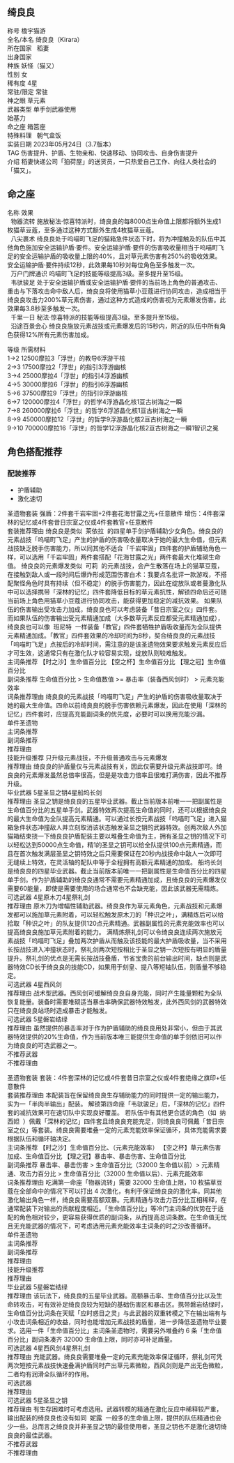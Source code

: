 绮良良
---

  
称号 檐宇猫游  
全名/本名 绮良良（Kirara）  
所在国家   稻妻    
出身国家  
种族 妖怪（猫又）  
性别 女  
稀有度 4星  
常驻/限定 常驻  
神之眼 草元素  
武器类型 单手剑武器使用  
始基力  
命之座 箱筥座  
特殊料理   朝气盒饭    
实装日期 2023年05月24日（3.7版本）  
TAG 伤害提升、护盾、生物亲和、快速移动、协同攻击、自身伤害提升  
介绍 稻妻快递公司「狛荷屋」的送货员，一只热爱自己工作、向往人类社会的「猫又」。

  

  

  

命之座
---

  
名称 效果  
  物器流转 施放秘法·惊喜特派时，绮良良的每8000点生命值上限都将额外生成1枚猫草豆蔻，至多通过这种方式额外生成4枚猫草豆蔻。  
  八尖裹术 绮良良处于呜喵町飞足的猫箱急件状态下时，将为冲撞触及的队伍中其他角色施加安全运输护盾·要件。安全运输护盾·要件的伤害吸收量相当于呜喵町飞足的安全运输护盾的吸收量上限的40%，且对草元素伤害有250%的吸收效果。安全运输护盾·要件持续12秒，此效果每10秒对每位角色至多触发一次。  
  万户门牌通识 呜喵町飞足的技能等级提高3级。至多提升至15级。  
  韦驮骏足 处于安全运输护盾或安全运输护盾·要件的当前场上角色的普通攻击、重击与下落攻击命中敌人后，绮良良将使用猫草小豆蔻进行协同攻击，造成相当于绮良良攻击力200%草元素伤害，通过这种方式造成的伤害视为元素爆发伤害。此效果每3.8秒至多触发一次。  
  千里一日 秘法·惊喜特派的技能等级提高3级。至多提升至15级。  
  沿途百景会心 绮良良施放元素战技或元素爆发后的15秒内，附近的队伍中所有角色获得12%所有元素伤害加成。

  

  
等级 所需材料  
1→2 12500摩拉3「浮世」的教导6浮游干核  
2→3 17500摩拉2「浮世」的指引3浮游幽核  
3→4 25000摩拉4「浮世」的指引4浮游幽核  
4→5 30000摩拉6「浮世」的指引6浮游幽核  
5→6 37500摩拉9「浮世」的指引9浮游幽核  
6→7 120000摩拉4「浮世」的哲学4浮游晶化核1亘古树海之一瞬  
7→8 260000摩拉6「浮世」的哲学6浮游晶化核1亘古树海之一瞬  
8→9 450000摩拉12「浮世」的哲学9浮游晶化核2亘古树海之一瞬  
9→10 700000摩拉16「浮世」的哲学12浮游晶化核2亘古树海之一瞬1智识之冕

  

角色搭配推荐
------

### 配装推荐

  

*   护盾辅助
*   激化速切

  
圣遗物套装 强盾：2件套千岩牢固+2件套花海甘露之光+任意散件 增伤：4件套深林的记忆或4件套昔日宗室之仪或4件套教官+任意散件  
套装推荐理由 绮良良是类似  莱依拉  的四星单手剑护盾辅助少女角色。绮良良的元素战技「呜喵町飞足」产生的护盾的伤害吸收量取决于她的最大生命值，但元素战技缺乏脱手伤害能力，所以同其他不适合「千岩牢固」四件套的护盾辅助角色一样，可以选用「千岩牢固」两件套搭配「花海甘露之光」两件套最大化堆砌生命值。 绮良良的元素爆发类似  可莉  的元素战技，会产生散落在场上的猫草豆蔻，在接触到敌人或一段时间后爆炸形成范围伤害白术：我要点名批评一款游戏，不搭配聚怪角色时具有持续（但不稳定）的脱手伤害能力，因此在绽放队或者蔓激化队中可以选择携带「深林的记忆」四件套降低目标的草元素抗性，解锁四命后还可随当前场上角色用猫草小豆蔻进行协同攻击，能获得更加稳定的减抗效果。 如果队伍的伤害输出受攻击力加成，绮良良也可以考虑装备「昔日宗室之仪」四件套。 而如果队伍的伤害输出受元素精通加成（大多数草元素反应都受元素精通加成），绮良良也可以像  班尼特  一样装备「教官」四件套牺牲护盾吸收量而为全队提供元素精通加成。「教官」四件套效果的冷却时间为8秒，契合绮良良的元素战技「呜喵町飞足」点按后的冷却时间，需注意的是该圣遗物效果要求触发元素反应后才可生效，这通常只有在激化队才较容易实现，绽放队则较难触发。  
主词条推荐 【时之沙】生命值百分比 【空之杯】生命值百分比 【理之冠】生命值百分比  
副词条推荐 生命值百分比 > 生命值数值 >= 暴击率（装备西风剑时） > 元素充能效率  
词条推荐理由 绮良良的元素战技「呜喵町飞足」产生的护盾的伤害吸收量取决于她的最大生命值。四命以前绮良良的脱手伤害依赖元素爆发，因此在使用「深林的记忆」四件套时，应提高充能副词条的优先度，必要时可以换用充能沙漏。  
单件圣遗物  
主词条推荐  
副词条推荐  
推荐理由  
技能升级推荐 只升级元素战技，不升级普通攻击与元素爆发  
推荐理由 绮良良的护盾量仅与元素战技有关，因此仅需要升级元素战技即可。绮良良的元素爆发虽然总倍率很高，但是是攻击力倍率且很难打满伤害，因此不推荐升级。  
毕业武器 5星圣显之钥4星船坞长剑  
推荐理由 圣显之钥是绮良良的五星毕业武器。截止当前版本前唯一一把副属性是生命值百分比的五星单手剑。武器特效再次提高生命值的同时，还可以根据绮良良的最大生命值为全队提高元素精通。可以通过长按元素战技「呜喵町飞足」进入猫箱急件状态冲撞敌人并立刻取消该状态触发圣显之钥的武器特效。创两次敌人外加猫箱结束挠一下绮良良护盾配装主要以堆叠生命值为主，拥有圣显之钥的情况下可以轻松达到50000点生命值，精1的圣显之钥可以给全队提供100点元素精通，而且在首次触发满层圣显之钥特效之后只需要保证在20秒内战技命中敌人一次即可无缝续上特效，在灵活轴的配队中等于全程拥有高额元素精通的加成。 船坞长剑是绮良良的四星毕业武器。截止当前版本前唯一一把副属性是生命值百分比的四星单手剑。作为护盾辅助的绮良良通常不需要元素精通加成，且绮良良的元素爆发仅需要60能量，即使是需要使用的场合通常也不会缺充能，因此该武器无需精炼。  
可选武器 4星原木刀4星祭礼剑  
推荐理由 原木刀为增幅性辅助武器。绮良良作为草元素角色，元素战技和元素爆发都可以施加草元素附着，可以轻松触发原木刀的「种识之叶」，满精炼后可以给拾取「种识之叶」的队友提供120点元素精通。武器副属性的元素充能效率也可以提高绮良良施加草元素附着的能力。 满精炼祭礼剑可以令绮良良连续两次施放元素战技「呜喵町飞足」叠加两次护盾从而触及该技能的最大护盾吸收量，当不采用长按战技进入冲撞状态时，祭礼剑两次短按相比于圣显之钥一次短按有明显的盾量提升。祭礼剑的优点是无需长按战技叠盾，节省宝贵的前台输出时间，缺点则是武器特效CD长于绮良良的技能CD，如果用于刻皇、提八等短轴队伍，则盾量不够稳定。  
可选武器 4星西风剑  
推荐理由 战术型武器。西风剑可缓解绮良良自身充能，同时产生能量颗粒为全队恢复能量。装备时需要堆砌适当暴击率确保武器特效触发，此外西风剑的武器特效只在绮良良站场时造成暴击才能触发。  
可选武器 5星磐岩结绿  
推荐理由 虽然提供的暴击率对于作为护盾辅助的绮良良用处非常小，但由于其武器特效提供的20%生命值，作为当前版本唯三能提供生命值的单手剑依旧可以作为绮良良的可选武器之一。  
不推荐武器  
不推荐理由

  
圣遗物套装 套装：4件套深林的记忆或4件套昔日宗室之仪或4件套绝缘之旗印+任意散件  
套装推荐理由 本配装旨在保留绮良良生存辅助能力的同时提供一定的输出能力，实为一「半肉半输出」配装。 解锁第四命座「韦驮骏足」后，「深林的记忆」四件套的减抗效果可在速切队中实现良好覆盖。 若队伍中有其他更合适的角色（如  纳西妲  ）佩戴「深林的记忆」四件套且绮良良充能充足，则绮良良可佩戴「昔日宗室之仪」等套装。绮良良需要堆叠一定的元素充能效率保证循环，具体充能需求要根据队伍和循环轴决定。  
主词条推荐 【时之沙】生命值百分比、（元素充能效率） 【空之杯】草元素伤害加成、生命值百分比 【理之冠】暴击率、暴击伤害、生命值百分比  
副词条推荐 暴击率、暴击伤害 > 生命值百分比（32000 生命值以前）> 元素精通、攻击力百分比 > 生命值百分比（32000 生命值以后）、元素充能效率  
词条推荐理由 吃满第一命座「物器流转」需要 32000 生命值上限，10 枚猫草豆蔻在全部命中的情况下可以打出 4 次激化，有利于保证绮良良的激化率。同其他激化输出角色一样，绮良良需要高额双暴。元素精通与攻击力百分比互相稀释，在通常配装下对输出的贡献程度相近。「生命值百分比」等冷门主词条的优势在于适配的角色相对较少，更容易获得优质的副词条，从而提高总词条数。在生命值无忧且无充能武器的情况下，可考虑选用元素充能效率主词条的时之沙改善循环。  
单件圣遗物  
主词条推荐  
副词条推荐  
推荐理由  
技能升级推荐  
推荐理由  
毕业武器 5星磐岩结绿  
推荐理由 该玩法下，绮良良的五星毕业武器。高额暴击率、生命值百分比以及生命转攻击，可有效补足绮良良较为短缺的基础伤害区和暴击区。携带磐岩结绿时，生命值百分比词条在天赋「应时惑目之灵」与此武器的双重转模之下在输出端有与小攻击词条相近的收益，同时也能增加元素战技的盾量，进一步降低圣遗物毕业要求。选用一件「生命值百分比」主词条圣遗物时，需要另外堆叠约 6 条「生命值百分比」副词条凑齐 32000 生命值上限，同时亦可补足盾量。  
可选武器 4星西风剑4星祭礼剑  
推荐理由 充能武器。绮良良需要堆叠一定的元素充能效率保证循环，祭礼剑可凭两次短按元素战技快速叠满护盾同时产出草元素微粒，西风剑则是产出无色微粒，二者均有润滑全队循环的作用。  
可选武器  
推荐理由  
可选武器 5星圣显之钥  
推荐理由 有生存困难时可考虑选用。武器转模的精通在激化反应中稀释较严重，输出配装的绮良良也没有如同  妮露  一般多的生命值上限，提供的队伍精通也会少一些。总而言之绮良良并非圣显之钥的最佳使用者，圣显之钥也不是激化速切绮良良的最佳武器。  
不推荐武器  
不推荐理由